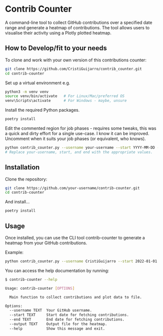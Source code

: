 # Contrib Counter

A command-line tool to collect GitHub contributions over a specified date range and generate a heatmap of contributions. The tool allows users to visualise their activity using a Plotly plotted heatmap.

## How to Develop/fit to your needs

To clone and work with your own version of this contributions counter:

```bash
git clone https://github.com/CristiGuijarro/contrib_counter.git
cd contrib-counter
```

Set up a virtual environment e.g.

```bash
python3 -m venv venv
source venv/bin/activate   # For Linux/Mac/preferred OS
venv\Scripts\activate      # For Windows - maybe, unsure
```

Install the required Python packages.

```bash
poetry install
```

Edit the commented region for job phases - requires some tweaks, this was a quick and dirty effort for a single use-case. I know it can be improved. Uncomment when it suits your job phases (or equivalent, who knows).

```bash
python contrib_counter.py --username your-username --start YYYY-MM-DD --end YYYY-MM-DD --output output_file.html
# Replace your-username, start, and end with the appropriate values.
```

## Installation

Clone the repository:

```bash
git clone https://github.com/your-username/contrib-counter.git
cd contrib-counter
```

And install...

```bash
poetry install
```

## Usage

Once installed, you can use the CLI tool contrib-counter to generate a heatmap from your GitHub contributions.

Example:

```bash
python contrib_counter.py --username CristiGuijarro --start 2022-01-01 --end 2023-01-01 --output contributions.html
```

You can access the help documentation by running:

```bash
$ contrib-counter --help

Usage: contrib-counter [OPTIONS]

  Main function to collect contributions and plot data to file.

Options:
  --username TEXT  Your GitHub username.
  --start TEXT     Start date for fetching contributions.
  --end TEXT       End date for fetching contributions.
  --output TEXT    Output file for the heatmap.
  --help           Show this message and exit.
```
